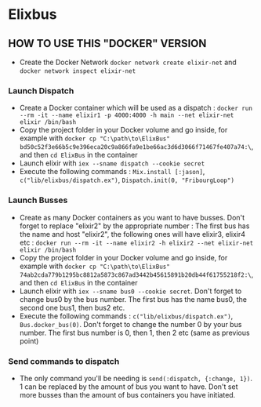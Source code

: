 # Elixbus

## HOW TO USE THIS "DOCKER" VERSION

  * Create the Docker Network `docker network create elixir-net` and `docker network inspect elixir-net` 
### Launch Dispatch
  * Create a Docker container which will be used as a dispatch : `docker run --rm -it --name elixir1 -p 4000:4000 -h main --net elixir-net elixir /bin/bash`
  * Copy the project folder in your Docker volume and go inside, for example with `docker cp "C:\path\to\ElixBus" bd50c52f3e66b5c9e396eca20c9a866fa9e1be66ac3d6d3066f71467fe407a74:\`, and then `cd ElixBus` in the container
  * Launch elixir with `iex --sname dispatch --cookie secret`
  * Execute the following commands : `Mix.install [:jason]`, `c("lib/elixbus/dispatch.ex")`, `Dispatch.init(0, "FribourgLoop")`
### Launch Busses
  * Create as many Docker containers as you want to have busses. Don't forget to replace "elixir2" by the appropriate number : The first bus has the name and host "elixir2", the following ones will have elixir3, elixir4 etc : `docker run --rm -it --name elixir2 -h elixir2 --net elixir-net elixir /bin/bash`
  * Copy the project folder in your Docker volume and go inside, for example with `docker cp "C:\path\to\ElixBus" 74ab2cda779b1295bc8812a5873c867ad3442b45615891b20db44f61755218f2:\`, and then `cd ElixBus` in the container
  * Launch elixir with `iex --sname bus0 --cookie secret`. Don't forget to change bus0 by the bus number. The first bus has the name bus0, the second one bus1, then bus2 etc.
  * Execute the following commands : `c("lib/elixbus/dispatch.ex")`, `Bus.docker_bus(0)`. Don't forget to change the number 0 by your bus number. The first bus number is 0, then 1, then 2 etc (same as previous point)
### Send commands to dispatch
  * The only command you'll be needing is `send(:dispatch, {:change, 1})`. 1 can be replaced by the amount of bus you want to have. Don't set more busses than the amount of bus containers you have initiated.